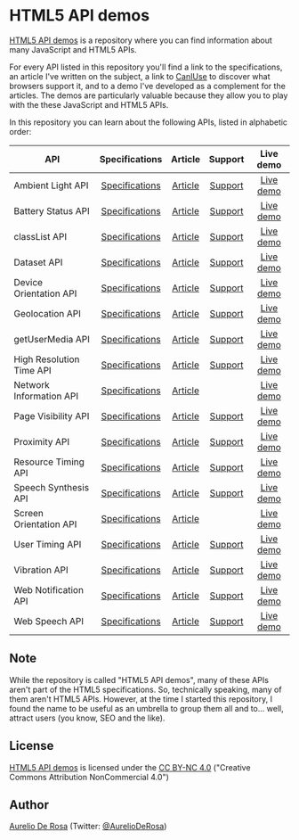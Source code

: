 # HTML5 API demos #
[HTML5 API demos](https://github.com/AurelioDeRosa/HTML5-API-demos) is a repository where you can find information about many JavaScript and HTML5 APIs.

For every API listed in this repository you'll find a link to the specifications, an article I've written on the subject, a link to [CanIUse](http://caniuse.com/) to discover what browsers support it, and to a demo I've developed as a complement for the articles. The demos are particularly valuable because they allow you to play with the these JavaScript and HTML5 APIs.

In this repository you can learn about the following APIs, listed in alphabetic order:

| API   | Specifications | Article | Support | Live demo |
| ----- | :------------: | :-----: | :-----: | :-------: |
| Ambient Light API| [Specifications](http://www.w3.org/TR/ambient-light/) | [Article](http://flippinawesome.org/2014/05/27/introduction-to-the-ambient-light-api/) | [Support](http://caniuse.com/#feat=ambient-light) | [Live demo](http://aurelio.audero.it/demo/ambient-light-api-demo.html)
| Battery Status API| [Specifications](http://www.w3.org/TR/battery-status/) | [Article](http://code.tutsplus.com/tutorials/html5-battery-status-api--mobile-22795) | [Support](http://caniuse.com/#feat=battery-status) | [Live demo](http://aurelio.audero.it/demo/battery-status-api-demo.html)
| classList API| [Specifications](http://dom.spec.whatwg.org/#dom-element-classlist) | [Article](http://www.sitepoint.com/exploring-classlist-api/) | [Support](http://caniuse.com/#feat=classlist) | [Live demo](http://aurelio.audero.it/demo/classlist-api-demo.html)
| Dataset API| [Specifications](http://www.w3.org/TR/html5/dom.html#dom-dataset) | [Article](http://www.sitepoint.com/managing-custom-data-html5-dataset-api/) | [Support](http://caniuse.com/#feat=dataset) | [Live demo](http://aurelio.audero.it/demo/dataset-api-demo.html)
| Device Orientation API| [Specifications](http://www.w3.org/TR/orientation-event/) | [Article](http://code.tutsplus.com/tutorials/an-introduction-to-the-device-orientation-api--cms-21067) | [Support](http://caniuse.com/#feat=deviceorientation) | [Live demo](http://aurelio.audero.it/demo/device-orientation-api-demo.html)
| Geolocation API| [Specifications](http://www.w3.org/TR/geolocation-API/) | [Article](http://code.tutsplus.com/tutorials/an-introduction-to-the-geolocation-api--cms-20071) | [Support](http://caniuse.com/#feat=geolocation) | [Live demo](http://aurelio.audero.it/demo/geolocation-api-demo.html)
| getUserMedia API| [Specifications](http://www.w3.org/TR/mediacapture-streams/) | [Article](http://www.sitepoint.com/introduction-getusermedia-api/) | [Support](http://caniuse.com/#feat=stream) | [Live demo](http://aurelio.audero.it/demo/getusermedia-api-demo.html)
| High Resolution Time API| [Specifications](http://www.w3.org/TR/hr-time/) | [Article](http://www.sitepoint.com/discovering-the-high-resolution-time-api/) | [Support](http://caniuse.com/#feat=high-resolution-time) | [Live demo](http://aurelio.audero.it/demo/high-resolution-time-api-demo.html)
| Network Information API| [Specifications](http://w3c.github.io/netinfo/) | [Article](http://code.tutsplus.com/tutorials/html5-network-information-api--cms-21598) | | [Live demo](http://aurelio.audero.it/demo/network-information-api-demo.html)
| Page Visibility API| [Specifications](http://www.w3.org/TR/page-visibility/) | [Article](http://www.sitepoint.com/introduction-to-page-visibility-api/) | [Support](http://caniuse.com/#feat=pagevisibility) | [Live demo](http://aurelio.audero.it/demo/page-visibility-api-demo.html)
| Proximity API| [Specifications](http://www.w3.org/TR/proximity/) | [Article](http://www.sitepoint.com/introducing-proximity-api/) | [Support](http://caniuse.com/#feat=proximity) | [Live demo](http://aurelio.audero.it/demo/proximity-api-demo.html)
| Resource Timing API| [Specifications](http://www.w3.org/TR/resource-timing/) | [Article](http://www.sitepoint.com/introduction-resource-timing-api/) | [Support](http://caniuse.com/#feat=resource-timing) | [Live demo](http://aurelio.audero.it/demo/resource-timing-api-demo.html)
| Speech Synthesis API| [Specifications](https://dvcs.w3.org/hg/speech-api/raw-file/tip/speechapi.html#tts-section) | [Article](http://www.sitepoint.com/talking-web-pages-and-the-speech-synthesis-api/) | [Support](http://caniuse.com/#feat=speech-synthesis) | [Live demo](http://aurelio.audero.it/demo/speech-synthesis-api-demo.html)
| Screen Orientation API| [Specifications](http://www.w3.org/TR/screen-orientation/) | [Article](http://www.sitepoint.com/introducing-screen-orientation-api/) |  | [Live demo](http://aurelio.audero.it/demo/screen-orientation-api-demo.html)
| User Timing API| [Specifications](http://www.w3.org/TR/user-timing/) | [Article](http://www.sitepoint.com/discovering-user-timing-api/) | [Support](http://caniuse.com/#feat=user-timing) | [Live demo](http://aurelio.audero.it/demo/user-timing-api-demo.html)
| Vibration API| [Specifications](http://www.w3.org/TR/vibration/) | [Article](http://code.tutsplus.com/tutorials/html5-vibration-api--mobile-22585) | [Support](http://caniuse.com/#feat=vibration) | [Live demo](http://aurelio.audero.it/demo/vibration-api-demo.html)
| Web Notification API| [Specifications](http://www.w3.org/TR/notifications/) | [Article](http://www.sitepoint.com/introduction-web-notifications-api/) | [Support](http://caniuse.com/#feat=notifications) | [Live demo](http://aurelio.audero.it/demo/web-notifications-api-demo.html)
| Web Speech API| [Specifications](https://dvcs.w3.org/hg/speech-api/raw-file/tip/speechapi.html) | [Article](http://www.sitepoint.com/introducing-web-speech-api/) | [Support](http://caniuse.com/#feat=web-speech) | [Live demo](http://aurelio.audero.it/demo/web-speech-api-demo.html)

## Note ##
While the repository is called "HTML5 API demos", many of these APIs aren't part of the HTML5 specifications. So, technically speaking, many of them aren't HTML5 APIs. However, at the time I started this repository, I found the name to be useful as an umbrella to group them all and to... well, attract users (you know, SEO and the like).

## License ##
[HTML5 API demos](https://github.com/AurelioDeRosa/HTML5-API-demos) is licensed under the
[CC BY-NC 4.0](http://creativecommons.org/licenses/by-nc/4.0/) ("Creative Commons Attribution NonCommercial 4.0")

## Author ##
[Aurelio De Rosa](http://www.audero.it) (Twitter: [@AurelioDeRosa](https://twitter.com/AurelioDeRosa))
